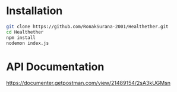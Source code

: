 # Installation  
```bash
git clone https://github.com/RonakSurana-2001/Healthether.git
cd Healthether
npm install
nodemon index.js
```
# API Documentation
https://documenter.getpostman.com/view/21489154/2sA3kUGMsn